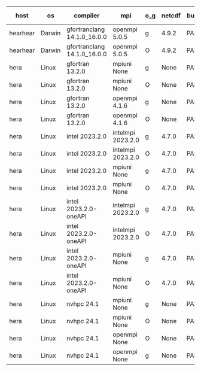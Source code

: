 

| host     | os       | compiler                              | mpi                      | o_g        | netcdf        | build       | u_pass          | u_fail          | s_pass            | s_fail            | e_pass             | e_fail             | nuopc_pass       | nuopc_fail       | artifacts link          |
|----------|----------|---------------------------------------|--------------------------|------------|---------------|-------------|-----------------|-----------------|-------------------|-------------------|--------------------|--------------------|------------------|------------------|-------------------------|
| hearhear | Darwin | gfortranclang 14.1.0_16.0.0 | openmpi 5.0.5  | g | 4.9.2  | PASS | None | None | None | None | None | None | None | None | <a href="https://github.com/esmf-org/esmf-test-artifacts/tree/268e5c0f9aaad46e2a4b114cd52069f83cdd0490/develop/gfortranclang/14.1.0_16.0.0/g/openmpi/5.0.5" target="_blank">268e5c0</a> | 
| hearhear | Darwin | gfortranclang 14.1.0_16.0.0 | openmpi 5.0.5  | O | 4.9.2  | PASS | 14185 | 0 | 51 | 0 | 80 | 0 | 56 | 0 | <a href="https://github.com/esmf-org/esmf-test-artifacts/tree/797f532276dc4b1d6ee3dda8b0324c741e29841b/develop/gfortranclang/14.1.0_16.0.0/O/openmpi/5.0.5" target="_blank">797f532</a> | 
| hera | Linux | gfortran 13.2.0 | mpiuni None  | g | None  | PASS | 12516 | 0 | 9 | 0 | 42 | 0 | None | None | <a href="https://github.com/esmf-org/esmf-test-artifacts/tree/3867ca971204905b4fe21b718f09feb43737b91f/develop/gfortran/13.2.0/g/mpiuni/None" target="_blank">3867ca9</a> | 
| hera | Linux | gfortran 13.2.0 | mpiuni None  | O | None  | PASS | 12516 | 0 | 9 | 0 | 42 | 0 | None | None | <a href="https://github.com/esmf-org/esmf-test-artifacts/tree/d9bd3505b47bc268f159f96a83f88cd59b16ead1/develop/gfortran/13.2.0/O/mpiuni/None" target="_blank">d9bd350</a> | 
| hera | Linux | gfortran 13.2.0 | openmpi 4.1.6  | g | None  | PASS | 14185 | 0 | 51 | 0 | 80 | 0 | 56 | 0 | <a href="https://github.com/esmf-org/esmf-test-artifacts/tree/f996cd1c181232d8c8b0e0688227d8bfa6eb4953/develop/gfortran/13.2.0/g/openmpi/4.1.6" target="_blank">f996cd1</a> | 
| hera | Linux | gfortran 13.2.0 | openmpi 4.1.6  | O | None  | PASS | 14185 | 0 | 51 | 0 | 80 | 0 | 56 | 0 | <a href="https://github.com/esmf-org/esmf-test-artifacts/tree/6bed6519453504991f9a5d6340d99fc2ea26f4da/develop/gfortran/13.2.0/O/openmpi/4.1.6" target="_blank">6bed651</a> | 
| hera | Linux | intel 2023.2.0 | intelmpi 2023.2.0  | g | 4.7.0  | PASS | None | None | None | None | None | None | None | None | <a href="https://github.com/esmf-org/esmf-test-artifacts/tree/7c23e52916e82f8e13107b15017572d8822cb5de/develop/intel/2023.2.0/g/intelmpi/2023.2.0" target="_blank">7c23e52</a> | 
| hera | Linux | intel 2023.2.0 | intelmpi 2023.2.0  | O | 4.7.0  | PASS | 14185 | 0 | 51 | 0 | 80 | 0 | 56 | 0 | <a href="https://github.com/esmf-org/esmf-test-artifacts/tree/cc3ed93c48c964be7e1ef1b5b7c557170fdd3970/develop/intel/2023.2.0/O/intelmpi/2023.2.0" target="_blank">cc3ed93</a> | 
| hera | Linux | intel 2023.2.0 | mpiuni None  | g | 4.7.0  | PASS | 12516 | 0 | 9 | 0 | 42 | 0 | None | None | <a href="https://github.com/esmf-org/esmf-test-artifacts/tree/e6b87add222282f039a3786130627b891eb61b4e/develop/intel/2023.2.0/g/mpiuni/None" target="_blank">e6b87ad</a> | 
| hera | Linux | intel 2023.2.0 | mpiuni None  | O | 4.7.0  | PASS | None | None | None | None | None | None | None | None | <a href="https://github.com/esmf-org/esmf-test-artifacts/tree/ecf64e4bea69f2dcf6b0585827ec2f370f420214/develop/intel/2023.2.0/O/mpiuni/None" target="_blank">ecf64e4</a> | 
| hera | Linux | intel 2023.2.0-oneAPI | intelmpi 2023.2.0  | g | 4.7.0  | PASS | None | None | None | None | None | None | None | None | <a href="https://github.com/esmf-org/esmf-test-artifacts/tree/364f7c1b25a794e690cf76b01156e8361150c8fa/develop/intel/2023.2.0-oneAPI/g/intelmpi/2023.2.0" target="_blank">364f7c1</a> | 
| hera | Linux | intel 2023.2.0-oneAPI | intelmpi 2023.2.0  | O | 4.7.0  | PASS | 14185 | 0 | 50 | 1 | 80 | 0 | 56 | 0 | <a href="https://github.com/esmf-org/esmf-test-artifacts/tree/a55427498756f2fc395ac7324d61ff2888600183/develop/intel/2023.2.0-oneAPI/O/intelmpi/2023.2.0" target="_blank">a554274</a> | 
| hera | Linux | intel 2023.2.0-oneAPI | mpiuni None  | g | 4.7.0  | PASS | None | None | None | None | None | None | None | None | <a href="https://github.com/esmf-org/esmf-test-artifacts/tree/5cbda966fde7a1cace5d787b6e366ae88f166ddf/develop/intel/2023.2.0-oneAPI/g/mpiuni/None" target="_blank">5cbda96</a> | 
| hera | Linux | intel 2023.2.0-oneAPI | mpiuni None  | O | 4.7.0  | PASS | 12516 | 0 | 9 | 0 | 42 | 0 | None | None | <a href="https://github.com/esmf-org/esmf-test-artifacts/tree/2f4dab6ca9c8ee993e5eed334117f39af505b1c2/develop/intel/2023.2.0-oneAPI/O/mpiuni/None" target="_blank">2f4dab6</a> | 
| hera | Linux | nvhpc 24.1 | mpiuni None  | g | None  | PASS | 12516 | 0 | 9 | 0 | 42 | 0 | None | None | <a href="https://github.com/esmf-org/esmf-test-artifacts/tree/c702cb007e617700d7945f8f7c1b1100d7cad357/develop/nvhpc/24.1/g/mpiuni/None" target="_blank">c702cb0</a> | 
| hera | Linux | nvhpc 24.1 | mpiuni None  | O | None  | PASS | 12516 | 0 | 9 | 0 | 42 | 0 | None | None | <a href="https://github.com/esmf-org/esmf-test-artifacts/tree/65e00896909707eaba9e0fd27f04573650e08c8a/develop/nvhpc/24.1/O/mpiuni/None" target="_blank">65e0089</a> | 
| hera | Linux | nvhpc 24.1 | openmpi None  | O | None  | PASS | 14185 | 0 | 51 | 0 | 80 | 0 | 56 | 0 | <a href="https://github.com/esmf-org/esmf-test-artifacts/tree/ba45bf85c6e45d997746308f4b28f8128a0cfb1a/develop/nvhpc/24.1/O/openmpi/None" target="_blank">ba45bf8</a> | 
| hera | Linux | nvhpc 24.1 | openmpi None  | g | None  | PASS | None | None | None | None | None | None | None | None | <a href="https://github.com/esmf-org/esmf-test-artifacts/tree/8716614ce3ce74791f1cdb6d4d2067720c4a01f3/develop/nvhpc/24.1/g/openmpi/None" target="_blank">8716614</a> | 
